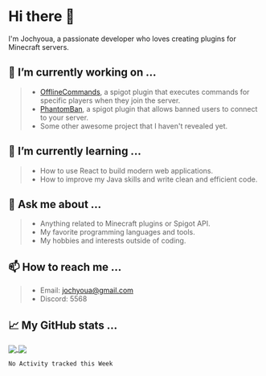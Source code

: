 # Hi there 👋

I'm Jochyoua, a passionate developer who loves creating plugins for Minecraft servers.

## 🔭 I’m currently working on ...

> - [OfflineCommands](https://github.com/Jochyoua/OfflineCommands/releases), a spigot plugin that executes commands for specific players when they join the server.
> - [PhantomBan](https://github.com/Jochyoua/PhantomBan/releases), a spigot plugin that allows banned users to connect to your server.
> - Some other awesome project that I haven't revealed yet.

## 🌱 I’m currently learning ...

> - How to use React to build modern web applications.
> - How to improve my Java skills and write clean and efficient code.

## 💬 Ask me about ...

> - Anything related to Minecraft plugins or Spigot API.
> - My favorite programming languages and tools.
> - My hobbies and interests outside of coding.

## 📫 How to reach me ...

> - Email: jochyoua@gmail.com
> - Discord: 5568

## 📈 My GitHub stats ...
<a href="https://github.com/Jochyoua">
  <img align="center" src="https://github-readme-stats.vercel.app/api?username=Jochyoua&show_icons=true&theme=radical" />
</a> <a href="https://github.com/Jochyoua">
  <img align="center" src="https://github-readme-stats.vercel.app/api/top-langs/?username=Jochyoua&layout=compact&theme=radical" />
</a>


<!--START_SECTION:waka-->
```text
No Activity tracked this Week
```
<!--END_SECTION:waka-->
